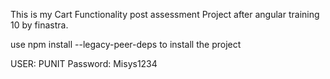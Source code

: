 This is my Cart Functionality post assessment Project after angular training 10 by finastra.

use npm install --legacy-peer-deps to install the project

USER: PUNIT
Password: Misys1234
